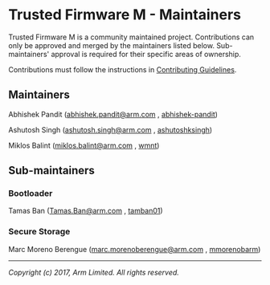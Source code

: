 # Trusted Firmware M - Maintainers

Trusted Firmware M is a community maintained project. Contributions can only
be approved and merged by the maintainers listed below.
Sub-maintainers' approval is required for their specific areas of ownership.

Contributions must follow the instructions in
[Contributing Guidelines](contributing.md).


## Maintainers

Abhishek Pandit ([abhishek.pandit@arm.com](abhishek.pandit@arm.com)
, [abhishek-pandit](https://github.com/abhishek-pandit))

Ashutosh Singh ([ashutosh.singh@arm.com](ashutosh.singh@arm.com)
, [ashutoshksingh](https://github.com/ashutoshksingh))

Miklos Balint ([miklos.balint@arm.com](miklos.balint@arm.com)
, [wmnt](https://github.com/wmnt))


## Sub-maintainers

### Bootloader
Tamas Ban ([Tamas.Ban@arm.com](Tamas.Ban@arm.com)
, [tamban01](https://github.com/tamban01))

### Secure Storage
Marc Moreno Berengue ([marc.morenoberengue@arm.com](marc.morenoberengue@arm.com)
, [mmorenobarm](https://github.com/mmorenobarm))

--------------

*Copyright (c) 2017, Arm Limited. All rights reserved.*
